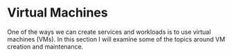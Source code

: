 # Virtual Machines

One of the ways we can create services and workloads is to use virtual machines (VMs). In this section I will examine some of the topics around VM creation and maintenance.
